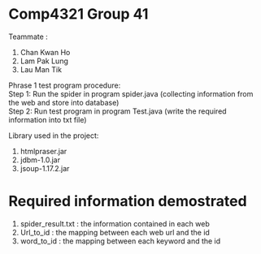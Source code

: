# Comp4321 Group 41
Teammate :   
1. Chan Kwan Ho  
2. Lam Pak Lung  
3. Lau Man Tik  

Phrase 1 test program procedure:  
Step 1: Run the spider in program spider.java (collecting information from the web and store into database)  
Step 2: Run test program in program Test.java (write the required information into txt file)  

Library used in the project:  
1. htmlpraser.jar
2. jdbm-1.0.jar
3. jsoup-1.17.2.jar  

# Required information demostrated  
1. spider_result.txt : the information contained in each web  
2. Url_to_id : the mapping between each web url and the id  
3. word_to_id : the mapping between each keyword and the id  


